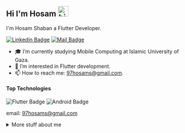 ## Hi I'm Hosam <img src="https://user-images.githubusercontent.com/1303154/88677602-1635ba80-d120-11ea-84d8-d263ba5fc3c0.gif" width="28px" height="28px" alt="hi">

I'm Hosam Shaban a Flutter Developer.

[![Linkedin Badge](https://img.shields.io/badge/-hosam-0e76a8?style=flat&labelColor=0e76a8&logo=linkedin&logoColor=white)](https://www.linkedin.com/in/hosam-shaban-b5b1061aa/)
 [![Mail Badge](https://img.shields.io/badge/-hosam-c0392b?style=flat&labelColor=c0392b&logo=gmail&logoColor=white)](mailto:97hosams@gmail.com)

<!-- TODO: Add last video link -->

- 🎓 I’m currently studying Mobile Computing at Islamic University of Gaza.
- 🤔 I’m interested in Flutter development.
- 📫 How to reach me: 97hosams@gmail.com.

#### Top Technologies

<!-- TODO: Make technologies links takes you to repositories -->

![Flutter Badge](https://img.shields.io/badge/-Flutter-61DBFB?style=for-the-badge&labelColor=black&logo=flutter&logoColor=61DBFB)
![Android Badge](https://img.shields.io/badge/-Android-3C873A?style=for-the-badge&labelColor=white&logo=android&logoColor=3C873A)


email: 97hosams@gmail.com

<details>
<summary>
  More stuff about me
</summary>

<br >

I am a programmer mobile applications using Android, and I have apps from Android, Then I  programming a flutter frame and started learning it. I have many works from it, and now I am still developing myself in it in order to enter the labor market with an excellent exhibition of works.
#### Coding Stats

<!--START_SECTION:waka-->
```text
Flutter      15 hrs 41 mins  ████████████████████▓░░░░   82.29 % 
Android      1 hr 50 mins    ██▒░░░░░░░░░░░░░░░░░░░░░░   09.61 % 
Other        2 mins          ░░░░░░░░░░░░░░░░░░░░░░░░░   00.25 % 
```
<!--END_SECTION:waka-->


</details>
